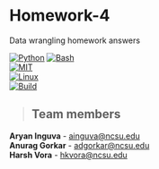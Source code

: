 # Homework-4
Data wrangling homework answers

[![Python](https://img.shields.io/badge/Python-3.13-blue?style=for-the-badge&logo=python&logoColor=blue)](https://docs.python.org/3.13/whatsnew/3.13.html)
[![Bash](https://img.shields.io/badge/Bash-5.1-green?style=for-the-badge&logo=gnu-bash&logoColor=white)](https://www.gnu.org/software/bash/)  
[![MIT](https://img.shields.io/badge/License-MIT-red?style=for-the-badge)](https://opensource.org/license/mit)  
[![Linux](https://img.shields.io/badge/Platform-Linux-yellow?style=for-the-badge&logo=linux&logoColor=blue)](https://www.linux.org/)  
[![Build](https://img.shields.io/github/actions/workflow/status/CSC510-YTS/HW1/python-app.yml?style=for-the-badge&logo=pytest&logoColor=green)](https://github.com/CSC510SEFALL2024/Homework1/actions/workflows/pylint.yml)


> ## Team members
**Aryan Inguva** - ainguva@ncsu.edu <br />
**Anurag Gorkar** - adgorkar@ncsu.edu <br />
**Harsh Vora** - hkvora@ncsu.edu <br />

